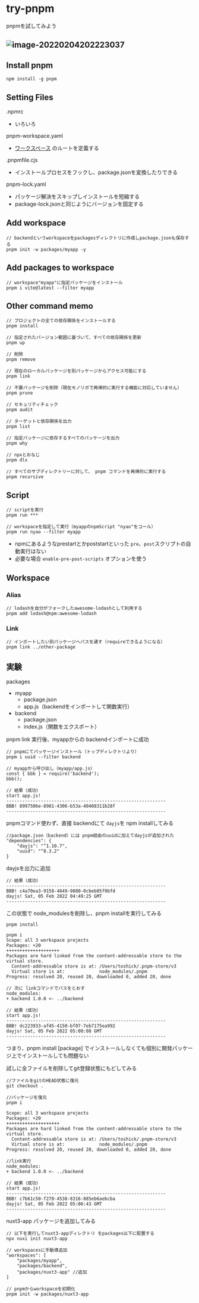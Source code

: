 # try-pnpm

pnpmを試してみよう

## ![image-20220204202223037](/Users/toshick/go/src/github.com/toshick/try-pnpm/README.assets/image-20220204202223037.png)



## Install pnpm

```
npm install -g pnpm
```

## Setting Files

.npmrc

- いろいろ

pnpm-workspace.yaml

- [ワークスペース](https://pnpm.io/ja/workspaces) のルートを定義する

.pnpmfile.cjs

- インストールプロセスをフックし、package.jsonを変換したりできる

pnpm-lock.yaml

- パッケージ解決をスキップしインストールを短縮する
- package-lock.jsonと同じようにバージョンを固定する

## Add workspace

```
// backendというworkspaceをpackagesディレクトリに作成しpackage.jsonも保存する
pnpm init -w packages/myapp -y
```

## Add packages to workspace

```
// workspace"myapp"に指定パッケージをインストール
pnpm i vite@latest --filter myapp
```

## Other command memo

```
// プロジェクトの全ての依存関係をインストールする
pnpm install

// 指定されたバージョン範囲に基づいて、すべての依存関係を更新
pnpm up

// 削除
pnpm remove

// 現在のローカルパッケージを別パッケージからアクセス可能にする
pnpm link

// 不要パッケージを削除（現在モノリポで再帰的に実行する機能に対応していません）
pnpm prune

// セキュリティチェック
pnpm audit

// ターゲットと依存関係を出力
pnpm list

// 指定パッケージに依存するすべてのパッケージを出力
pnpm why

// npxとおなじ
pnpm dlx

// すべてのサブディレクトリーに対して、 pnpm コマンドを再帰的に実行する
pnpm recursive
```

## Script

```
// scriptを実行
pnpm run ***

// workspaceを指定して実行（myappのnpmScript "nyao"をコール）
pnpm run nyao --filter myapp
```

- npmにあるようなprestartとかpoststartといった `pre`、`post`スクリプトの自動実行はない
- 必要な場合 `enable-pre-post-scripts` オプションを使う

## Workspace

### Alias

```
// lodashを自分がフォークしたawesome-lodashとして利用する
pnpm add lodash@npm:awesome-lodash

```

### Link

```
// インポートしたい別パッケージへパスを通す（requireできるようになる）
pnpm link ../other-package
```

## 実験

packages

- myapp
  - package.json
  - app.js（backendをインポートして関数実行）
- backend
  - package.json
  - index.js（関数をエクスポート）



pnpm link 実行後、myappからの backendインポートに成功

```
// pnpmにてパッケージインストール（トップディレクトリより）
pnpm i uuid --filter backend

// myappから呼び出し（myapp/app.js）
const { bbb } = require('backend');
bbb();

// 結果（成功）
start app.js!
------------------------------------------------------------
BBB! 8997506e-8981-4306-b53a-40408311b28f
------------------------------------------------------------
```

pnpmコマンド使わず、直接 backendにて `dayjs`を npm installしてみる

```
//package.json（backend）には pnpm経由のuuidに加えてdayjsが追加された
"dependencies": {
	"dayjs": "^1.10.7",
	"uuid": "^8.3.2"
}
```

dayjsを出力に追加

```
// 結果（成功）
------------------------------------------------------------
BBB! c4a70ea3-9158-4649-9080-0cbeb05f9bfd
dayjs! Sat, 05 Feb 2022 04:49:25 GMT
------------------------------------------------------------
```

この状態で node_modulesを削除し、pnpm installを実行してみる

```
pnpm install

pnpm i
Scope: all 3 workspace projects
Packages: +20
++++++++++++++++++++
Packages are hard linked from the content-addressable store to the virtual store.
  Content-addressable store is at: /Users/toshick/.pnpm-store/v3
  Virtual store is at:             node_modules/.pnpm
Progress: resolved 20, reused 20, downloaded 0, added 20, done

// 次に linkコマンドでパスをとおす
node_modules:
+ backend 1.0.0 <- ../backend

// 結果（成功）
start app.js!
------------------------------------------------------------
BBB! dc223933-af45-4150-bf07-7eb7175ea992
dayjs! Sat, 05 Feb 2022 05:00:08 GMT
------------------------------------------------------------
```

つまり、pnpm install [package] でインストールしなくても個別に開発パッケージ上でインストールしても問題ない

試しに全ファイルを削除してgit登録状態にもどしてみる

```
//ファイルをgitのHEAD状態に復元
git checkout .

//パッケージを復元
pnpm i

Scope: all 3 workspace projects
Packages: +20
++++++++++++++++++++
Packages are hard linked from the content-addressable store to the virtual store.
  Content-addressable store is at: /Users/toshick/.pnpm-store/v3
  Virtual store is at:             node_modules/.pnpm
Progress: resolved 20, reused 20, downloaded 0, added 20, done

//link実行
node_modules:
+ backend 1.0.0 <- ../backend

// 結果（成功）
start app.js!
------------------------------------------------------------
BBB! c7b61c50-f278-4538-8316-885eb6aebcba
dayjs! Sat, 05 Feb 2022 05:06:43 GMT
------------------------------------------------------------
```

nuxt3-app パッケージを追加してみる

```
// 以下を実行してnuxt3-appディレクトリ をpackages以下に配置する
npx nuxi init nuxt3-app

// workspacesに手動導追加
"workspaces": [
	"packages/myapp",
	"packages/backend",
	"packages/nuxt3-app" //追加
]

// pnpmからworkspaceを初期化
pnpm init -w packages/nuxt3-app
```

